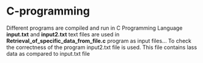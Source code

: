 # C-programming
Different programs are compiled and run in C Programming Language
**input.txt** and **input2.txt** text files are used in **Retrieval_of_specific_data_from_file.c** program as input files...
To check the correctness of the program input2.txt file is used. This file contains lass data as compared to input.txt file
